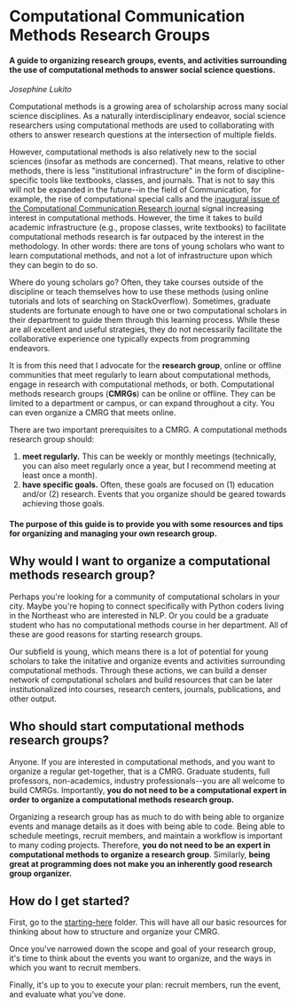 # Computational Communication Methods Research Groups
#### A guide to organizing research groups, events, and activities surrounding the use of computational methods to answer social science questions.
*Josephine Lukito*

Computational methods is a growing area of scholarship across many social science disciplines. As a naturally interdisciplinary endeavor, social science researchers using computational methods are used to collaborating with others to answer research questions at the intersection of multiple fields.

However, computational methods is also relatively new to the social sciences (insofar as methods are concerned). That means, relative to other methods, there is less "institutional infrastructure" in the form of discipline-specific tools like textbooks, classes, and journals. That is not to say this will not be expanded in the future--in the field of Communication, for example, the rise of computational special calls and the [inaugural issue of the Computational Communication Research journal](https://computationalcommunication.org/index.php/ccr/announcement/view/1) signal increasing interest in computational methods. However, the time it takes to build academic infrastructure (e.g., propose classes, write textbooks) to facilitate computational methods research is far outpaced by the interest in the methodology. In other words: there are tons of young scholars who want to learn computational methods, and not a lot of infrastructure upon which they can begin to do so.

Where do young scholars go? Often, they take courses outside of the discipline or teach themselves how to use these methods (using online tutorials and lots of searching on StackOverflow). Sometimes, graduate students are fortunate enough to have one or two computational scholars in their department to guide them through this learning process. While these are all excellent and useful strategies, they do not necessarily facilitate the collaborative experience one typically expects from programming endeavors. 

It is from this need that I advocate for the **research group**, online or offline communities that meet regularly to learn about computational methods, engage in research with computational methods, or both. Computational methods research groups (**CMRGs**) can be online or offline. They can be limited to a department or campus, or can expand throughout a city. You can even organize a CMRG that meets online. 

There are two important prerequisites to a CMRG. A computational methods research group should:
1. **meet regularly.** This can be weekly or monthly meetings (technically, you can also meet regularly once a year, but I recommend meeting at least once a month).
2. **have specific goals.** Often, these goals are focused on (1) education and/or (2) research. Events that you organize should be geared towards achieving those goals.

#### The purpose of this guide is to provide you with some resources and tips for organizing and managing your own research group. 

## Why would I want to organize a computational methods research group?
Perhaps you're looking for a community of computational scholars in your city. Maybe you're hoping to connect specifically with Python coders living in the Northeast who are interested in NLP. Or you could be a graduate student who has no computational methods course in her department. All of these are good reasons for starting research groups.

Our subfield is young, which means there is a lot of potential for young scholars to take the initative and organize events and activities surrounding computational methods. Through these actions, we can build a denser network of computational scholars and build resources that can be later institutionalized into courses, research centers, journals, publications, and other output. 

## Who should start computational methods research groups?
Anyone. If you are interested in computational methods, and you want to organize a regular get-together, that is a CMRG. Graduate students, full professors, non-academics, industry professionals--you are all welcome to build CMRGs. Importantly, **you do not need to be a computational expert in order to organize a computational methods research group.**

Organizing a research group has as much to do with being able to organize events and manage details as it does with being able to code. Being able to schedule meetings, recruit members, and maintain a workflow is important to many coding projects. Therefore, **you do not need to be an expert in computational methods to organize a research group**. Similarly, **being great at programming does not make you an inherently good research group organizer.**

## How do I get started?
First, go to the [starting-here](https://github.com/jlukito/computational-comm-rg-guide/tree/master/starting-here) folder. This will have all our basic resources for thinking about how to structure and organize your CMRG.  

Once you've narrowed down the scope and goal of your research group, it's time to think about the events you want to organize, and the ways in which you want to recruit members. 

Finally, it's up to you to execute your plan: recruit members, run the event, and evaluate what you've done. 
